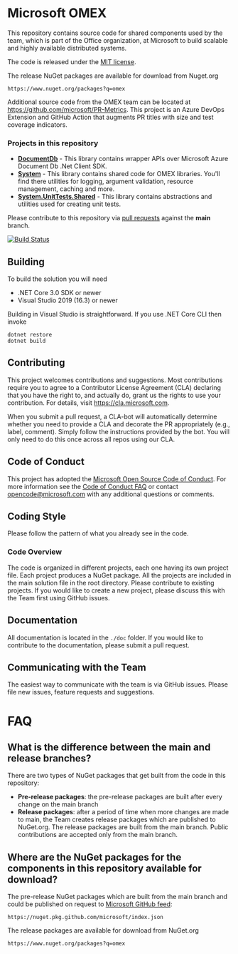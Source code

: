 # Microsoft OMEX

This repository contains source code for shared components used by the 
team, which is part of the Office organization, at Microsoft to build scalable and highly available distributed systems.

The code is released under the [MIT license](https://github.com/microsoft/Omex/blob/main/LICENSE).

The release NuGet packages are available for download from Nuget.org

    https://www.nuget.org/packages?q=omex

Additional source code from the OMEX team can be located at <https://github.com/microsoft/PR-Metrics>. This project is an Azure DevOps Extension and GitHub Action that augments PR titles with size and test coverage indicators.

### Projects in this repository

* [__DocumentDb__](https://github.com/microsoft/Omex/tree/main/src/DocumentDb) - This library contains wrapper APIs over Microsoft Azure Document Db .Net Client SDK.
* [__System__](https://github.com/microsoft/Omex/tree/main/src/System) - This library contains shared code for OMEX libraries. You'll find there utilities for logging,
argument validation, resource management, caching and more.
* [__System.UnitTests.Shared__](https://github.com/microsoft/Omex/tree/main/src/System.UnitTests.Shared) - This library contains abstractions and utilities used for creating unit tests.

Please contribute to this repository via [pull requests](https://github.com/Microsoft/Omex/pulls) against the __main__ branch.

[![Build Status](https://dev.azure.com/ms/Omex/_apis/build/status/Microsoft.Omex?branchName=main)](https://dev.azure.com/ms/Omex/_build/latest?definitionId=73&branchName=main)

## Building

To build the solution you will need

* .NET Core 3.0 SDK or newer
* Visual Studio 2019 (16.3) or newer

Building in Visual Studio is straightforward. If you use .NET Core CLI then invoke

    dotnet restore
    dotnet build

## Contributing

This project welcomes contributions and suggestions.  Most contributions require you to agree to a
Contributor License Agreement (CLA) declaring that you have the right to, and actually do, grant us
the rights to use your contribution. For details, visit https://cla.microsoft.com.

When you submit a pull request, a CLA-bot will automatically determine whether you need to provide
a CLA and decorate the PR appropriately (e.g., label, comment). Simply follow the instructions
provided by the bot. You will only need to do this once across all repos using our CLA.

## Code of Conduct

This project has adopted the [Microsoft Open Source Code of Conduct](https://opensource.microsoft.com/codeofconduct/).
For more information see the [Code of Conduct FAQ](https://opensource.microsoft.com/codeofconduct/faq/) or
contact [opencode@microsoft.com](mailto:opencode@microsoft.com) with any additional questions or comments.


## Coding Style
Please follow the pattern of what you already see in the code.

### Code Overview
The code is organized in different projects, each one having its own project file.
Each project produces a NuGet package.
All the projects are included in the main solution file in the root directory.
Please contribute to existing projects.
If you would like to create a new project, please discuss this with the Team first using GitHub issues.


## Documentation

All documentation is located in the `./doc` folder. If you would like to contribute to the documentation, please submit a pull request.

## Communicating with the Team
The easiest way to communicate with the team is via GitHub issues. Please file new issues, feature requests and suggestions.

# FAQ
## What is the difference between the main and release branches?
There are two types of NuGet packages that get built from the code in this repository:
* __Pre-release packages__: the pre-release packages are built after every change on the main branch
* __Release packages__: after a period of time when more changes are made to main, the Team creates release packages which are published to NuGet.org.
The release packages are built from the main branch. Public contributions are accepted only from the main branch.

## Where are the NuGet packages for the components in this repository available for download?
The pre-release NuGet packages which are built from the main branch and could be published on request to [Microsoft GitHub feed](https://github.com/orgs/microsoft/packages?repo_name=Omex):

    https://nuget.pkg.github.com/microsoft/index.json

The release packages are available for download from NuGet.org

    https://www.nuget.org/packages?q=omex


